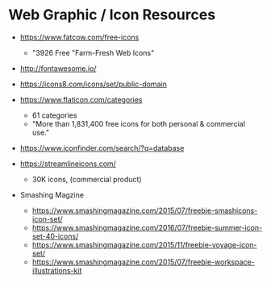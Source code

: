 
# Web Graphic / Icon Resources


- https://www.fatcow.com/free-icons
  + "3926 Free "Farm-Fresh Web Icons"

- http://fontawesome.io/

- https://icons8.com/icons/set/public-domain

- https://www.flaticon.com/categories
  + 61 categories
  + "More than 1,831,400 free icons for both personal & commercial use."

- https://www.iconfinder.com/search/?q=database

- https://streamlineicons.com/
  + 30K icons, (commercial product)


- Smashing Magzine
  + https://www.smashingmagazine.com/2015/07/freebie-smashicons-icon-set/
  + https://www.smashingmagazine.com/2016/07/freebie-summer-icon-set-40-icons/
  + https://www.smashingmagazine.com/2015/11/freebie-voyage-icon-set/
  + https://www.smashingmagazine.com/2015/07/freebie-workspace-illustrations-kit


